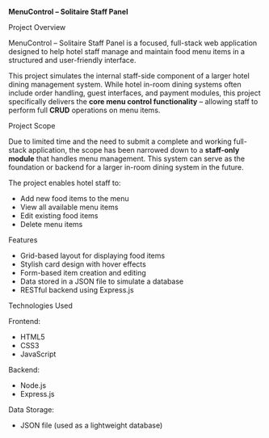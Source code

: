 <b> MenuControl – Solitaire Staff Panel</b>

 Project Overview

MenuControl – Solitaire Staff Panel is a focused, full-stack web application designed to help hotel staff manage and maintain food menu items in a structured and user-friendly interface.

This project simulates the internal staff-side component of a larger hotel dining management system. While hotel in-room dining systems often include order handling, guest interfaces, and payment modules, this project specifically delivers the **core menu control functionality** – allowing staff to perform full **CRUD** operations on menu items.

 Project Scope

Due to limited time and the need to submit a complete and working full-stack application, the scope has been narrowed down to a **staff-only module** that handles menu management. This system can serve as the foundation or backend for a larger in-room dining system in the future.

The project enables hotel staff to:
- Add new food items to the menu
- View all available menu items
- Edit existing food items
- Delete menu items

Features

- Grid-based layout for displaying food items
- Stylish card design with hover effects
- Form-based item creation and editing
- Data stored in a JSON file to simulate a database
- RESTful backend using Express.js

Technologies Used

Frontend:
- HTML5
- CSS3
- JavaScript

Backend:
- Node.js
- Express.js

Data Storage:
- JSON file (used as a lightweight database)

